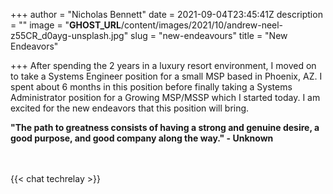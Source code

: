 +++
author = "Nicholas Bennett"
date = 2021-09-04T23:45:41Z
description = ""
image = "__GHOST_URL__/content/images/2021/10/andrew-neel-z55CR_d0ayg-unsplash.jpg"
slug = "new-endeavours"
title = "New Endeavors"

+++
After spending the 2 years in a luxury resort environment, I moved on to take a Systems Engineer position for a small MSP based in Phoenix, AZ. I spent about 6 months in this position before finally taking a Systems Administrator position for a Growing MSP/MSSP which I started today. I am excited for the new endeavors that this position will bring.

**"The path to greatness consists of having a strong and genuine desire, a good purpose, and good company along the way."  - Unknown**

<br>
<br>
{{< chat techrelay >}}